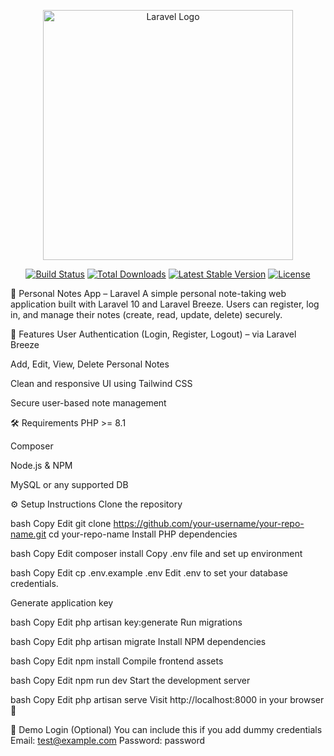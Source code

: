 <p align="center"><a href="https://laravel.com" target="_blank"><img src="https://raw.githubusercontent.com/laravel/art/master/logo-lockup/5%20SVG/2%20CMYK/1%20Full%20Color/laravel-logolockup-cmyk-red.svg" width="400" alt="Laravel Logo"></a></p>

<p align="center">
<a href="https://github.com/laravel/framework/actions"><img src="https://github.com/laravel/framework/workflows/tests/badge.svg" alt="Build Status"></a>
<a href="https://packagist.org/packages/laravel/framework"><img src="https://img.shields.io/packagist/dt/laravel/framework" alt="Total Downloads"></a>
<a href="https://packagist.org/packages/laravel/framework"><img src="https://img.shields.io/packagist/v/laravel/framework" alt="Latest Stable Version"></a>
<a href="https://packagist.org/packages/laravel/framework"><img src="https://img.shields.io/packagist/l/laravel/framework" alt="License"></a>
</p>

📝 Personal Notes App – Laravel
A simple personal note-taking web application built with Laravel 10 and Laravel Breeze.
Users can register, log in, and manage their notes (create, read, update, delete) securely.

🚀 Features
User Authentication (Login, Register, Logout) – via Laravel Breeze

Add, Edit, View, Delete Personal Notes

Clean and responsive UI using Tailwind CSS

Secure user-based note management

🛠️ Requirements
PHP >= 8.1

Composer

Node.js & NPM

MySQL or any supported DB

⚙️ Setup Instructions
Clone the repository

bash
Copy
Edit
git clone https://github.com/your-username/your-repo-name.git
cd your-repo-name
Install PHP dependencies

bash
Copy
Edit
composer install
Copy .env file and set up environment

bash
Copy
Edit
cp .env.example .env
Edit .env to set your database credentials.

Generate application key

bash
Copy
Edit
php artisan key:generate
Run migrations

bash
Copy
Edit
php artisan migrate
Install NPM dependencies

bash
Copy
Edit
npm install
Compile frontend assets

bash
Copy
Edit
npm run dev
Start the development server

bash
Copy
Edit
php artisan serve
Visit http://localhost:8000 in your browser 🎉

🧪 Demo Login (Optional)
You can include this if you add dummy credentials
Email: test@example.com
Password: password
